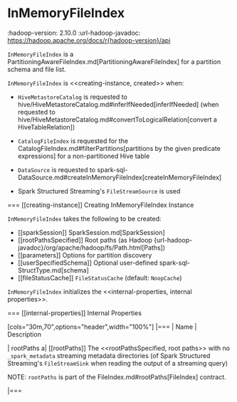 # InMemoryFileIndex

:hadoop-version: 2.10.0
:url-hadoop-javadoc: https://hadoop.apache.org/docs/r{hadoop-version}/api

`InMemoryFileIndex` is a PartitioningAwareFileIndex.md[PartitioningAwareFileIndex] for a partition schema and file list.

`InMemoryFileIndex` is <<creating-instance, created>> when:

* `HiveMetastoreCatalog` is requested to hive/HiveMetastoreCatalog.md#inferIfNeeded[inferIfNeeded] (when requested to hive/HiveMetastoreCatalog.md#convertToLogicalRelation[convert a HiveTableRelation])

* `CatalogFileIndex` is requested for the CatalogFileIndex.md#filterPartitions[partitions by the given predicate expressions] for a non-partitioned Hive table

* `DataSource` is requested to spark-sql-DataSource.md#createInMemoryFileIndex[createInMemoryFileIndex]

* Spark Structured Streaming's `FileStreamSource` is used

=== [[creating-instance]] Creating InMemoryFileIndex Instance

`InMemoryFileIndex` takes the following to be created:

* [[sparkSession]] SparkSession.md[SparkSession]
* [[rootPathsSpecified]] Root paths (as Hadoop {url-hadoop-javadoc}/org/apache/hadoop/fs/Path.html[Paths])
* [[parameters]] Options for partition discovery
* [[userSpecifiedSchema]] Optional user-defined spark-sql-StructType.md[schema]
* [[fileStatusCache]] `FileStatusCache` (default: `NoopCache`)

`InMemoryFileIndex` initializes the <<internal-properties, internal properties>>.

=== [[internal-properties]] Internal Properties

[cols="30m,70",options="header",width="100%"]
|===
| Name
| Description

| rootPaths
a| [[rootPaths]] The <<rootPathsSpecified, root paths>> with no `_spark_metadata` streaming metadata directories (of Spark Structured Streaming's `FileStreamSink` when reading the output of a streaming query)

NOTE: `rootPaths` is part of the FileIndex.md#rootPaths[FileIndex] contract.

|===
